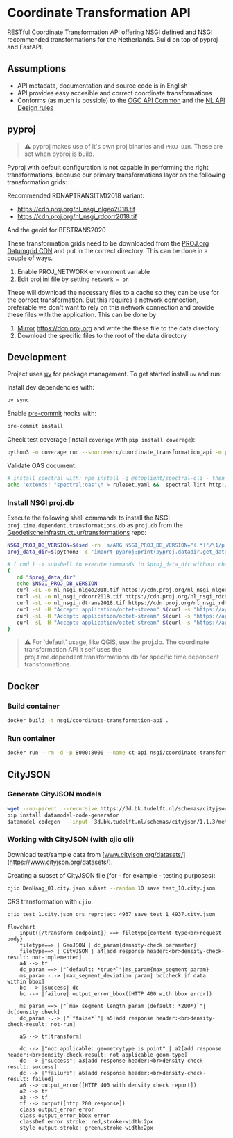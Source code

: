 # Coordinate Transformation API

RESTful Coordinate Transformation API offering NSGI defined and NSGI recommended
transformations for the Netherlands. Build on top of pyproj and FastAPI.

## Assumptions

- API metadata, documentation and source code is in English
- API provides easy accesible and correct coordinate transformations
- Conforms (as much is possible) to the
  [OGC API Common](https://ogcapi.ogc.org/common/) and the
  [NL API Design rules](https://gitdocumentatie.logius.nl/publicatie/api/adr/)

## pyproj

> :warning: pyproj makes use of it's own proj binaries and `PROJ_DIR`. These are
> set when pyproj is build.

Pyproj with default configuration is not capable in performing the right
transformations, because our primary transformations layer on the following
transformation grids:

Recommended RDNAPTRANS(TM)2018 variant:

- <https://cdn.proj.org/nl_nsgi_nlgeo2018.tif>
- <https://cdn.proj.org/nl_nsgi_rdcorr2018.tif>

And the geoid for BESTRANS2020

These transformation grids need to be downloaded from the
[PROJ.org Datumgrid CDN](https://cdn.proj.org/) and put in the correct
directory. This can be done in a couple of ways.

1. Enable PROJ_NETWORK environment variable
2. Edit proj.ini file by setting `network = on`

These will download the necessary files to a cache so they can be use for the
correct transformation. But this requires a network connection, preferable we
don't want to rely on this network connection and provide these files with the
application. This can be done by

1. [Mirror](https://pyproj4.github.io/pyproj/stable/transformation_grids.html)
   <https://dcn.proj.org> and write the these file to the data directory
1. Download the specific files to the root of the data directory

## Development

Project uses [uv](https://docs.astral.sh/uv/) for package management. To get started install `uv` and run:

Install dev dependencies with:

```sh
uv sync
```

Enable [pre-commit](https://pre-commit.com/) hooks with:

```sh
pre-commit install
```

Check test coverage (install `coverage` with `pip install coverage`):

```sh
python3 -m coverage run --source=src/coordinate_transformation_api -m pytest -v tests && python3 -m coverage report -m
```

Validate OAS document:

```sh
# install spectral with: npm install -g @stoplight/spectral-cli - then validate openapi doc with:
echo 'extends: "spectral:oas"\n'> ruleset.yaml &&  spectral lint http://127.0.0.1:8000/openapi.json --ruleset ruleset.yaml && rm ruleset.yaml
```

### Install NSGI proj.db

Execute the following shell commands to install the NSGI
`proj.time.dependent.transformations.db` as `proj.db` from the
[GeodetischeInfrastructuur/transformations](https://github.com/GeodetischeInfrastructuur/transformations/releases)
repo:

```sh
NSGI_PROJ_DB_VERSION=$(sed -rn 's/ARG NSGI_PROJ_DB_VERSION="(.*)"/\1/p' < Dockerfile)
proj_data_dir=$(python3 -c 'import pyproj;print(pyproj.datadir.get_data_dir());')

# ( cmd ) -> subshell to execute commands in $proj_data_dir without changing workdir of current shell
(
   cd "$proj_data_dir"
   echo $NSGI_PROJ_DB_VERSION
   curl -sL -o nl_nsgi_nlgeo2018.tif https://cdn.proj.org/nl_nsgi_nlgeo2018.tif && \
   curl -sL -o nl_nsgi_rdcorr2018.tif https://cdn.proj.org/nl_nsgi_rdcorr2018.tif && \
   curl -sL -o nl_nsgi_rdtrans2018.tif https://cdn.proj.org/nl_nsgi_rdtrans2018.tif && \
   curl -sL -H "Accept: application/octet-stream" $(curl -s "https://api.github.com/repos/GeodetischeInfrastructuur/transformations/releases/tags/${NSGI_PROJ_DB_VERSION}" | jq -r '.assets[] | select(.name=="bq_nsgi_bongeo2004.tif").url') -o bq_nsgi_bongeo2004.tif && \
   curl -sL -H "Accept: application/octet-stream" $(curl -s "https://api.github.com/repos/GeodetischeInfrastructuur/transformations/releases/tags/${NSGI_PROJ_DB_VERSION}" | jq -r '.assets[] | select(.name=="nllat2018.gtx").url') -o nllat2018.gtx && \
   curl -sL -H "Accept: application/octet-stream" $(curl -s "https://api.github.com/repos/GeodetischeInfrastructuur/transformations/releases/tags/${NSGI_PROJ_DB_VERSION}" | jq -r '.assets[] | select(.name=="proj.time.dependent.transformations.db").url') -o proj.db
)

```

> :warning: For 'default' usage, like QGIS, use the proj.db. The coordinate
> transformation API it self uses the proj.time.dependent.transformations.db for
> specific time dependent transformations.

## Docker

### Build container

```bash
docker build -t nsgi/coordinate-transformation-api .
```

### Run container

```bash
docker run --rm -d -p 8000:8000 --name ct-api nsgi/coordinate-transformation-api
```

## CityJSON

### Generate CityJSON models

```sh
wget --no-parent  --recursive https://3d.bk.tudelft.nl/schemas/cityjson/1.1.3/
pip install datamodel-code-generator
datamodel-codegen  --input  3d.bk.tudelft.nl/schemas/cityjson/1.1.3/metadata.schema.json  --input-file-type jsonschema --output cityjson.py
```

### Working with CityJSON (with cjio cli)

Download test/sample data from
[www.cityjson.org/datasets/](https://www.cityjson.org/datasets/).

Creating a subset of CityJSON file (for - for example - testing purposes):

```sh
cjio DenHaag_01.city.json subset --random 10 save test_10.city.json
```

CRS transformation with `cjio`:

```sh
cjio test_1.city.json crs_reproject 4937 save test_1_4937.city.json
```

```mermaid
flowchart
    input([/transform endpoint]) ==> filetype{content-type<br>request body}
    filetype==> | GeoJSON | dc_param{density-check parameter}
    filetype==> | CityJSON | a4[add response header:<br>density-check-result: not-implemented]
    a4 --> tf
    dc_param ==> |"`default: *true*`"|ms_param{max_segment param}
    ms_param -.-> |max_segment_deviation param| bc[check if data within bbox]
    bc --> |success| dc
    bc --> |failure| output_error_bbox([HTTP 400 with bbox error])

    ms_param ==> |"`max_segment_length param (default: *200*)`"| dc[density check]
    dc_param -.-> |"`*false*`"| a5[add response header:<br>density-check-result: not-run]

    a5 --> tf[transform]

    dc --> |"not applicable: geometrytype is point" | a2[add response header:<br>density-check-result: not-applicable-geom-type]
    dc --> |"success"| a3[add response header:<br>density-check-result: success]
    dc --> |"failure"| a6[add response header:<br>density-check-result: failed]
    a6 --> output_error([HTTP 400 with density check report])
    a2 --> tf
    a3 --> tf
    tf --> output([http 200 response])
    class output_error error
    class output_error_bbox error
    classDef error stroke: red,stroke-width:2px
    style output stroke: green,stroke-width:2px
```
